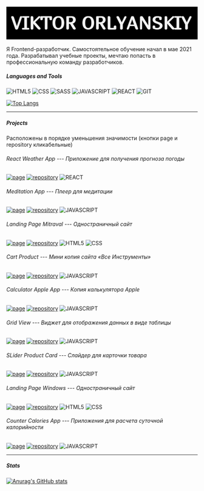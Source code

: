 ![Header](https://github.com/ViktorOrlyanskiy/ViktorOrlyanskiy/blob/main/assets/label.jpg)


Я Frontend-разработчик. Самостоятельное обучение начал в мае 2021 года. Разрабатывал учебные проекты, мечтаю попасть в профессиональную команду разработчиков. 

##### Languages and Tools
![HTML5](https://img.shields.io/badge/HTML5-000000?style=for-the-badge&logo=html5) ![CSS](https://img.shields.io/badge/CSS-000000?style=for-the-badge&logo=css3) ![SASS](https://img.shields.io/badge/SASS-000000?style=for-the-badge&logo=sass) ![JAVASCRIPT](https://img.shields.io/badge/JAVASCRIPT-000000?style=for-the-badge&logo=javascript) ![REACT](https://img.shields.io/badge/REACT-000000?style=for-the-badge&logo=react) ![GIT](https://img.shields.io/badge/GIT-000000?style=for-the-badge&logo=git)

[![Top Langs](https://github-readme-stats.vercel.app/api/top-langs/?username=ViktorOrlyanskiy&layout=compact)](https://github.com/ViktorOrlyanskiy/github-readme-stats)
___
##### Projects
Расположены в порядке уменьшения значимости 
(кнопки page и repository кликабельные)
###### React Weather App --- Приложение для получения прогноза погоды 
[![page](https://img.shields.io/badge/page-000000?style=for-the-badge)](https://viktororlyanskiy.github.io) [![repository](https://img.shields.io/badge/repository-000000?style=for-the-badge)](https://github.com/ViktorOrlyanskiy/react-weather) ![REACT](https://img.shields.io/badge/REACT-000000?style=for-the-badge&logo=react)

###### Meditation App --- Плеер для медитации
[![page](https://img.shields.io/badge/page-000000?style=for-the-badge)](https://viktororlyanskiy.github.io/Meditation/) [![repository](https://img.shields.io/badge/repository-000000?style=for-the-badge)](https://github.com/ViktorOrlyanskiy/Meditation) ![JAVASCRIPT](https://img.shields.io/badge/JAVASCRIPT-000000?style=for-the-badge&logo=javascript) 

###### Landing Page Mitraval --- Одностраничный сайт
[![page](https://img.shields.io/badge/page-000000?style=for-the-badge)](https://viktororlyanskiy.github.io/11-Mitravel/) [![repository](https://img.shields.io/badge/repository-000000?style=for-the-badge)](https://github.com/ViktorOrlyanskiy/11-Mitravel) ![HTML5](https://img.shields.io/badge/HTML5-000000?style=for-the-badge&logo=html5) ![CSS](https://img.shields.io/badge/CSS-000000?style=for-the-badge&logo=css3)

###### Cart Product --- Мини копия сайта «Все Инструменты»
[![page](https://img.shields.io/badge/page-000000?style=for-the-badge)](https://viktororlyanskiy.github.io/CartProduct/) [![repository](https://img.shields.io/badge/repository-000000?style=for-the-badge)](https://github.com/ViktorOrlyanskiy/CartProduct) ![JAVASCRIPT](https://img.shields.io/badge/JAVASCRIPT-000000?style=for-the-badge&logo=javascript)

###### Calculator Apple App --- Копия калькулятора Apple
[![page](https://img.shields.io/badge/page-000000?style=for-the-badge)](https://viktororlyanskiy.github.io/calculator_apple/) [![repository](https://img.shields.io/badge/repository-000000?style=for-the-badge)](https://github.com/ViktorOrlyanskiy/calculator_apple) ![JAVASCRIPT](https://img.shields.io/badge/JAVASCRIPT-000000?style=for-the-badge&logo=javascript)

###### Grid View --- Виджет для отображения данных в виде таблицы
[![page](https://img.shields.io/badge/page-000000?style=for-the-badge)](https://viktororlyanskiy.github.io/GridView/) [![repository](https://img.shields.io/badge/repository-000000?style=for-the-badge)](https://github.com/ViktorOrlyanskiy/GridView) ![JAVASCRIPT](https://img.shields.io/badge/JAVASCRIPT-000000?style=for-the-badge&logo=javascript)

###### SLider Product Card --- Слайдер для карточки товара
[![page](https://img.shields.io/badge/page-000000?style=for-the-badge)](https://viktororlyanskiy.github.io/slider_product_card/) [![repository](https://img.shields.io/badge/repository-000000?style=for-the-badge)](https://github.com/ViktorOrlyanskiy/slider_product_card) ![JAVASCRIPT](https://img.shields.io/badge/JAVASCRIPT-000000?style=for-the-badge&logo=javascript)

###### Landing Page Windows --- Одностраничный сайт
[![page](https://img.shields.io/badge/page-000000?style=for-the-badge)](https://viktororlyanskiy.github.io/website_windows/) [![repository](https://img.shields.io/badge/repository-000000?style=for-the-badge)](https://github.com/ViktorOrlyanskiy/website_windows) ![HTML5](https://img.shields.io/badge/HTML5-000000?style=for-the-badge&logo=html5) ![CSS](https://img.shields.io/badge/CSS-000000?style=for-the-badge&logo=css3)

###### Counter Calories App --- Приложения для расчета суточной калорийности
[![page](https://img.shields.io/badge/page-000000?style=for-the-badge)](https://viktororlyanskiy.github.io/counter-calories/) [![repository](https://img.shields.io/badge/repository-000000?style=for-the-badge)](https://github.com/ViktorOrlyanskiy/counter-calories) ![JAVASCRIPT](https://img.shields.io/badge/JAVASCRIPT-000000?style=for-the-badge&logo=javascript)

___


##### Stats
[![Anurag's GitHub stats](https://github-readme-stats.vercel.app/api?username=ViktorOrlyanskiy&show_icons=true&theme=dark)](https://github.com/ViktorOrlyanskiy/github-readme-stats)

